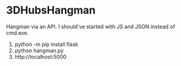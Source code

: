 # 3DHubsHangman
Hangman via an API. I should've started with JS and JSON instead of cmd.exe.

1. python -m pip install flask
2. python hangman.py
3. http://localhost:5000

